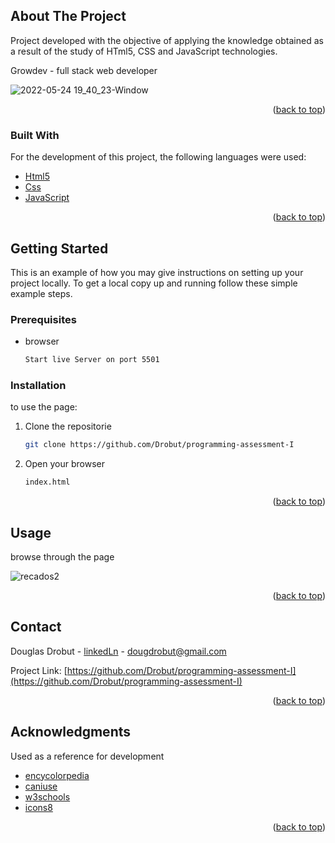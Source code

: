 <!-- ABOUT THE PROJECT -->
## About The Project

Project developed with the objective of applying the knowledge obtained as a result of the study of HTml5, CSS and JavaScript technologies.

Growdev - full stack web developer


![2022-05-24 19_40_23-Window](https://user-images.githubusercontent.com/75647011/170143803-5e00faf9-95d4-46e4-ad26-82d53bc7f034.png)


<p align="right">(<a href="#top">back to top</a>)</p>



### Built With

For the development of this project, the following languages were used:

* [Html5](https://pt.wikipedia.org/wiki/HTML5)
* [Css](https://pt.wikipedia.org/wiki/Cascading_Style_Sheets)
* [JavaScript](https://pt.wikipedia.org/wiki/JavaScript)

<p align="right">(<a href="#top">back to top</a>)</p>



<!-- GETTING STARTED -->
## Getting Started

This is an example of how you may give instructions on setting up your project locally.
To get a local copy up and running follow these simple example steps.

### Prerequisites

* browser

  ```sh
  Start live Server on port 5501
  ```

### Installation

to use the page:

1. Clone the repositorie
   ```sh
   git clone https://github.com/Drobut/programming-assessment-I
   ```
2. Open your browser
   ```sh
   index.html
   ```
<p align="right">(<a href="#top">back to top</a>)</p>



<!-- USAGE EXAMPLES -->
## Usage

browse through the page


![recados2](https://user-images.githubusercontent.com/75647011/170144590-275ae841-cc83-402d-89b5-0a8852cef6a9.jpg)


<p align="right">(<a href="#top">back to top</a>)</p>


<!-- CONTACT -->
## Contact

Douglas Drobut - [linkedLn](https://www.linkedin.com/in/drobutdouglas/) - dougdrobut@gmail.com

Project Link: [https://github.com/Drobut/programming-assessment-I](https://github.com/Drobut/programming-assessment-I)

<p align="right">(<a href="#top">back to top</a>)</p>



<!-- ACKNOWLEDGMENTS -->
## Acknowledgments

Used as a reference for development

* [encycolorpedia](https://encycolorpedia.pt/html)
* [caniuse](https://caniuse.com/)
* [w3schools](https://www.w3schools.com/css/default.asp)
* [icons8](https://icons8.com.br/)


<p align="right">(<a href="#top">back to top</a>)</p>


